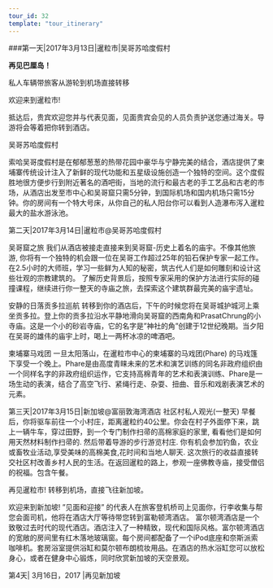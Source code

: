 ```yaml
---
tour_id: 32
template: "tour_itinerary"
---
```

###第一天|2017年3月13日|暹粒市|吴哥苏哈度假村


**再见巴厘岛！**

私人车辆带旅客从游轮到机场直接转移

欢迎来到暹粒市!


抵达后，贵宾欢迎您并与代表见面，见面贵宾会见的人员负责护送您通过海关。导游将会等着把你转到酒店。

吴哥苏哈度假村

索哈吴哥度假村是在郁郁葱葱的热带花园中豪华与宁静完美的结合，酒店提供了柬埔寨传统设计注入了新鲜的现代功能和五星级设施创造一个独特的空间。这个度假胜地很方便步行到附近著名的酒吧街，当地的流行和最古老的手工艺品和古老的市场，从酒店出发至市中心和吴哥窟只需5分钟，到国际机场和国内机场只需15分钟。你的房间有一个特大号床，从你自己的私人阳台你可以看到人造瀑布泻入暹粒最大的盐水游泳池。

第二天|2017年3月14日|暹粒市@吴哥苏哈度假村

吴哥窟之旅
 我们从酒店被接走直接来到吴哥窟-历史上着名的庙宇。不像其他旅游, 你将有一个独特的机会跟一位在吴哥工作超过25年的铅石保护专家一起工作。在2.5小时的大师班，学习一些鲜为人知的秘密，筑古代人们是如何雕刻和设计这些壮观的宗教建筑的。
了解历史背景后，按照专家采用的保护方法进行实际的碰撞课程，继续进行你一整天的寺庙之旅，去探索这个建筑群最完美的庙宇遗址。

安静的日落贡多拉巡航
转移到你的酒店后，下午的时候您将在吴哥城护城河上乘坐贡多拉。登上你的贡多拉沿水平静地滑向吴哥窟的西南角和PrasatChrung的小寺庙。这是一个小的砂岩寺庙，它的名字是”神社的角”创建于12世纪晚期。当夕阳在吴哥的雄伟的庙宇上时，喝上一两杯冰凉的啤酒吧。

柬埔寨马戏团
一旦太阳落山，在暹粒市中心的柬埔寨的马戏团(Phare) 的马戏篷下享受一个晚上。Phare是由高度青睐未来的艺术和演艺训练的同名非政府组织由一个同样名字的非政府组织运作，它支持高棉青年的艺术和表演训练、Phare是一场生动的表演，结合了高空飞行、紧绳行走、杂耍、扭曲、音乐和戏剧表演艺术的元素。

第三天|2017年3月15日|新加坡@富丽敦海湾酒店
社区村私人观光(一整天)
早餐后，你将驱车前往一个小村庄，距离暹粒约40公里。你会在村子外面停下来，跳上一辆牛车，穿过田野，到一个专门制作扫帚的高棉家庭的家里, 看看他们是如何用天然材料制作扫帚的.  然后带着导游的步行游览村庄. 你有机会参加钓鱼，农业或畜牧业活动,享受美味的高棉美食,花时间和当地人聊天. 这次旅行的收益直接转交社区村改善乡村人民的生活。在返回暹粒的路上，参观一座佛教寺庙，接受僧侣的祝福。包含午餐。


再见暹粒市!
转移到机场，直接飞往新加坡。


欢迎来到新加坡!
”见面和迎接” 的代表人在旅客登机桥司上见面你，行李收集与帮您会面司机，他将在酒店大厅等待带您转到富勒顿湾酒店。
富尔顿湾酒店是一个致敬过去时代的现代酒店。酒店注入了一种精致，现代和国际风格。富尔顿湾酒店的宽敞的房间里有红木落地玻璃窗。每个房间都配备了一个iPod底座和奈斯派索咖啡机。套房浴室提供浴缸和莫尔顿布朗梳妆用品。在酒店的热水浴缸您可以放松身心，或者在健身中心锻炼，同时欣赏新加坡的天空景观。

第4天| 3月16日，2017 |再见新加坡
